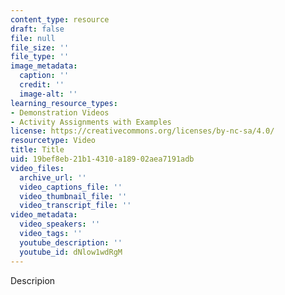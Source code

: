 ```yaml
---
content_type: resource
draft: false
file: null
file_size: ''
file_type: ''
image_metadata:
  caption: ''
  credit: ''
  image-alt: ''
learning_resource_types:
- Demonstration Videos
- Activity Assignments with Examples
license: https://creativecommons.org/licenses/by-nc-sa/4.0/
resourcetype: Video
title: Title
uid: 19bef8eb-21b1-4310-a189-02aea7191adb
video_files:
  archive_url: ''
  video_captions_file: ''
  video_thumbnail_file: ''
  video_transcript_file: ''
video_metadata:
  video_speakers: ''
  video_tags: ''
  youtube_description: ''
  youtube_id: dNlow1wdRgM
---
```

Descripion